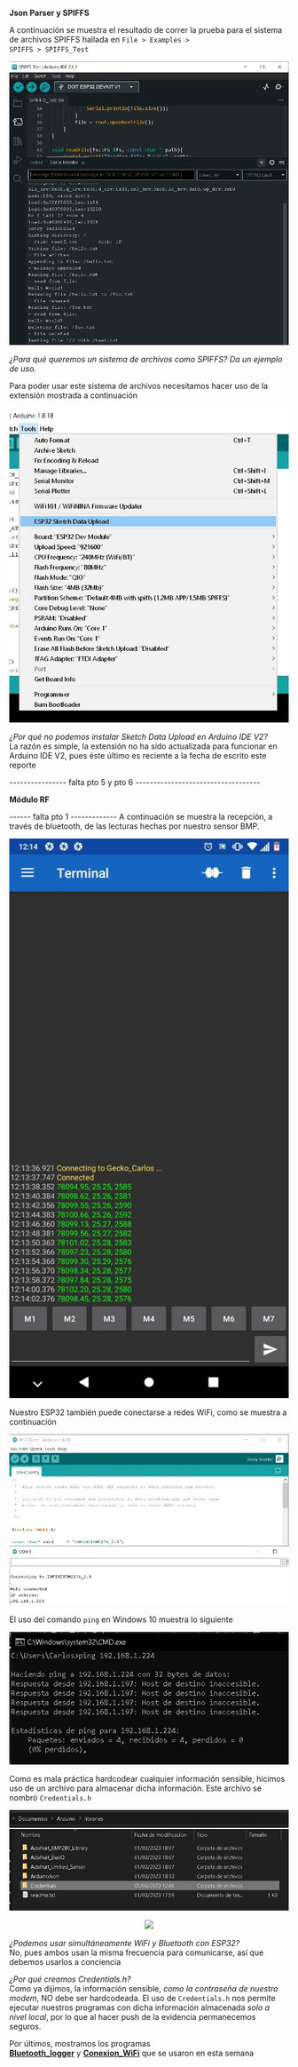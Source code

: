**Json Parser y SPIFFS**

A continuación se muestra el resultado de correr la prueba para el sistema de archivos 
SPIFFS hallada en <code>File > Examples > SPIFFS > SPIFFS_Test</code>

<p align = "center">
    <img src="./images/spifs_test.JPG">
</p>

_¿Para qué queremos un sistema de archivos como SPIFFS? Da un ejemplo de uso._ <br>

Para poder usar este sistema de archivos necesitamos hacer uso de la extensión mostrada
a continuación

<p align = "center">
    <img src="./images/sketch_data_upload.JPG">
</p>

_¿Por qué no podemos instalar Sketch Data Upload en Arduino IDE V2?_ <br>
La razón es simple, la extensión no ha sido actualizada para funcionar en Arduino IDE V2,
 pues éste último es reciente a la fecha de escrito este reporte

---------------- falta pto 5 y pto 6 -----------------------------------

**Módulo RF**

------ falta pto 1 -------------
A continuación se muestra la recepción, a través de bluetooth, de las lecturas 
hechas por nuestro sensor BMP.

<p align = "center">
 <img src="./images/recibo.jpg">
</p>

Nuestro ESP32 también puede conectarse a redes WiFi, como se muestra a continuación

<p align = "center">
 <img src="./images/wifi_client.JPG">
</p>

El uso del comando <code>ping</code> en Windows 10 muestra lo siguiente

<p align = "center">
 <img src="./images/ping.JPG"> 
</p>

Como es mala práctica hardcodear cualquier información sensible, hicimos uso de un 
archivo para almacenar dicha información. Este archivo se nombró <code>Credentials.h</code>

<p align = "center">
 <img src="./images/cred_1.JPG">
</p>
<p align = "center">
 <img src="./images/cred_2JPG">
</p>

_¿Podemos usar simultáneamente WiFi y Bluetooth con ESP32?_ <br>
No, pues ambos usan la misma frecuencia para comunicarse, así que debemos usarlos
a conciencia

_¿Por qué creamos Credentials.h?_ <br>
Como ya dijimos, la información sensible, _como la contraseña de nuestro modem_, NO
debe ser hardcodeada. El uso de <code>Credentials.h</code> nos permite ejecutar 
nuestros programas con dicha información almacenada _solo a nivel local_, por lo que
al hacer push de la evidencia permanecemos seguros.

Por últimos, mostramos los programas  
**[Bluetooth_logger]()**
y
**[Conexion_WiFi]()**
que se usaron en esta semana